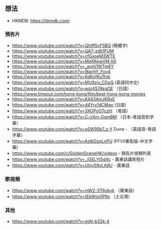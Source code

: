 ## 想法

- HKMDB: https://hkmdb.com/

### 預告片

- https://www.youtube.com/watch?v=QhIffSvF5BQ (簡體字)
- https://www.youtube.com/watch?v=QA7-zdb1FUM
- https://www.youtube.com/watch?v=cfGxoeM3WTE
- https://www.youtube.com/watch?v=MeXKewVM-h0
- https://www.youtube.com/watch?v=_wxhi1WTm6Y
- https://www.youtube.com/watch?v=lBanhY_Fov4
- https://www.youtube.com/watch?v=6d6ofKuTtnk
- https://www.youtube.com/watch?v=MU9zjv_CDoQ (英語同中文)
- https://www.youtube.com/watch?v=aqz4S7AkgOE （日語）
- https://www.timeout.com/hong-kong/film/best-hong-kong-movies
- https://www.youtube.com/watch?v=AX434mJKRxE
- https://www.youtube.com/watch?v=d4Yry1dCMqo (日語)
- https://www.youtube.com/watch?v=3XGPoO7czhI （粵語）
- https://www.youtube.com/watch?v=C-zXm-GgmBM （日本-粵語音和字幕）
- https://www.youtube.com/watch?v=qSW95b7_z-Y Dune - （英語音-粵語字幕）
- https://www.youtube.com/watch?v=AztkDzpLnPU (FFVII重製版-中文字幕)
- https://www.youtube.com/c/GoldenSceneHK/videos - 預告片視頻列表
- https://www.youtube.com/watch?v=_jGELYt5d4c - 廣東話講笑短片
- https://www.youtube.com/watch?v=UIny59vLA9U - 廣東話

### 歌視頻

- https://www.youtube.com/watch?v=mW2-3T6vbyk （廣東話）
- https://www.youtube.com/watch?v=tEb9hlx5P9s （土瓜灣）

### 其他

- https://www.youtube.com/watch?v=gtAl-b32k-4
